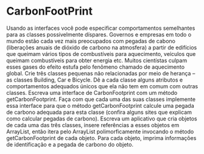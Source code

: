 # CarbonFootPrint

Usando as interfaces você pode especificar comportamentos semelhantes
para as classes possivelmente díspares. Governos e empresas em todo o
mundo estão cada vez mais preocupados com pegadas de cabono
(liberações anuais de dióxido de carbono na atmosfera) a partir de edifícios
que queimam vários tipos de combustíveis para aquecimento, veículos que
queimam combustíveis para obter energia etc. Muitos cientístas culpam
esses gases do efeito estufa pelo fenômeno chamado de aquecimento
global. Crie três classes pequenas não relacionadas por meio de herança –
as classes Building, Car e Bicycle. Dê a cada classe alguns atributos e
comportamentos adequados únicos que ela não tem em comum com
outras classes. Escreva uma interface de CarbonFootprint com um
método getCarbonFootprint. Faça com que cada uma das suas classes
implemente essa interface para que o método getCarbonFootprint calcule
uma pegada de carbono adequada para esta classe (confira alguns sites que
explicam como calcular pegadas de carbono). Escreva um aplicativo que
cria objetos de cada uma das três classes, insere referências a esses objetos
em ArrayList, então itera pelo ArrayList polimorficamente invocando o
método getCarbonFootprint de cada objeto. Para cada objeto, imprima
informações de identificação e a pegada de carbono do objeto.

